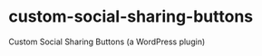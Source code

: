 custom-social-sharing-buttons
=============================

Custom Social Sharing Buttons (a WordPress plugin)
